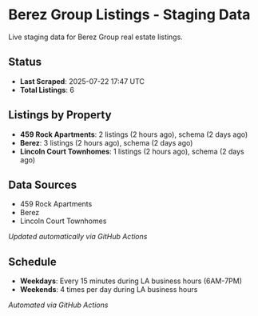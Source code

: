 # Berez Group Listings - Staging Data

Live staging data for Berez Group real estate listings.

## Status

- **Last Scraped**: 2025-07-22 17:47 UTC
- **Total Listings**: 6

## Listings by Property

- **459 Rock Apartments**: 2 listings (2 hours ago), schema (2 days ago)
- **Berez**: 3 listings (2 hours ago), schema (2 days ago)
- **Lincoln Court Townhomes**: 1 listings (2 hours ago), schema (2 days ago)

## Data Sources

- 459 Rock Apartments
- Berez
- Lincoln Court Townhomes

*Updated automatically via GitHub Actions*

## Schedule

- **Weekdays**: Every 15 minutes during LA business hours (6AM-7PM)
- **Weekends**: 4 times per day during LA business hours

*Automated via GitHub Actions*
